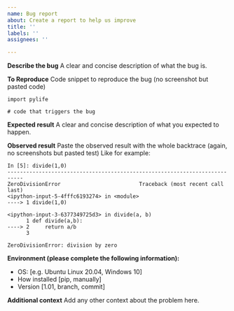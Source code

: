 ```yaml
---
name: Bug report
about: Create a report to help us improve
title: ''
labels: ''
assignees: ''

---
```


**Describe the bug**
A clear and concise description of what the bug is.

**To Reproduce**
Code snippet to reproduce the bug (no screenshot but pasted code)
```
import pylife

# code that triggers the bug
```

**Expected result**
A clear and concise description of what you expected to happen.

**Observed result**
Paste the observed result with the whole backtrace (again, no screenshots but pasted test)
Like for example:
```
In [5]: divide(1,0)
---------------------------------------------------------------------------
ZeroDivisionError                         Traceback (most recent call last)
<ipython-input-5-4fffc6193274> in <module>
----> 1 divide(1,0)

<ipython-input-3-6377349725d3> in divide(a, b)
      1 def divide(a,b):
----> 2     return a/b
      3 

ZeroDivisionError: division by zero
```

**Environment (please complete the following information):**
 - OS: [e.g. Ubuntu Linux 20.04, Windows 10]
 - How installed [pip, manually]
 - Version [1.01, branch, commit]

**Additional context**
Add any other context about the problem here.
